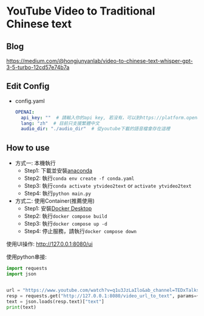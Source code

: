 # YouTube Video to Traditional Chinese text

## Blog
https://medium.com/@hongjunyanlab/video-to-chinese-text-whisper-gpt-3-5-turbo-12cd57e74b7a

## Edit Config
- config.yaml
  ```yaml
  OPENAI:
    api_key: ""  # 請輸入你的api key, 若沒有，可以到https://platform.openai.com/account/api-keys，然後按`Create new secret key` 
    lang: "zh"  # 目前只支援繁體中文
    audio_dir: "./audio_dir"  # 從youtube下載的語音檔會存在這裡
  ```

## How to use
- 方式一: 本機執行
  - Step1: 下載並安裝[anaconda](https://www.anaconda.com/)
  - Step2: 執行`conda env create -f conda.yaml`
  - Step3: 執行`conda activate ytvideo2text` or `activate ytvideo2text`
  - Step4: 執行`python main.py`
- 方式二: 使用Container(推薦使用)
  - Step1: 安裝[Docker Desktop](https://www.docker.com/products/docker-desktop/)
  - Step2: 執行`docker compose build`
  - Step3: 執行`docker compose up -d`
  - Step4: 停止服務，請執行`docker compose down`

使用UI操作: http://127.0.0.1:8080/ui

使用python串接:
```python
import requests
import json


url = "https://www.youtube.com/watch?v=q1u3JzLaIlo&ab_channel=TEDxTalks"
resp = requests.get("http://127.0.0.1:8080/video_url_to_text", params={"url": url})
text = json.loads(resp.text)["text"]
print(text)
```

